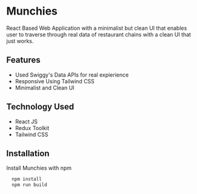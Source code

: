 
# Munchies

React Based Web Application with a minimalist but clean UI that enables user to traverse through real data of restaurant chains with a clean UI that just works.


## Features

- Used Swiggy's Data APIs for real expierience
- Responsive Using Tailwind CSS
- Minimalist and Clean UI


## Technology Used
- React JS
- Redux Toolkit
- Tailwind CSS

## Installation

Install Munchies with npm

```bash
  npm install 
  npm run build 
```
    
